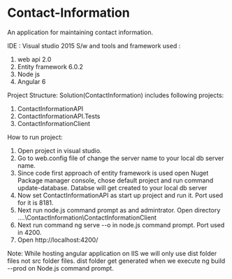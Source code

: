# Contact-Information
 An application for maintaining contact information.
 
 IDE : Visual studio 2015
 S/w and tools and framework used : 
 1. web api 2.0
 2. Entity framework 6.0.2
 3. Node js
 4. Angular 6
 
 Project Structure:
 Solution(ContactInformation) includes following projects:
 1. ContactInformationAPI
 2. ContactInformationAPI.Tests
 2. ContactInformationClient
 
 How to run project:
 1. Open project in visual studio.
 2. Go to web.config file of change the server name to your local db server name.
 3. Since code first approach of entity framework is used open Nuget Package manager console, chose default project and run command update-database. Databse will get created to your local db server
 4. Now set ContactInformationAPI as start up project and run it. Port used for it is 8181.
 5. Next run node.js command prompt as and admintrator. Open directory ....\ContactInformation\ContactInformationClient
 6. Next run command ng serve --o in node.js command prompt. Port used in 4200.
 7. Open http://localhost:4200/


Note: While hosting angular application on IIS we will only use dist folder files not src folder files. dist folder get generated when we execute ng build --prod on Node.js command prompt.
